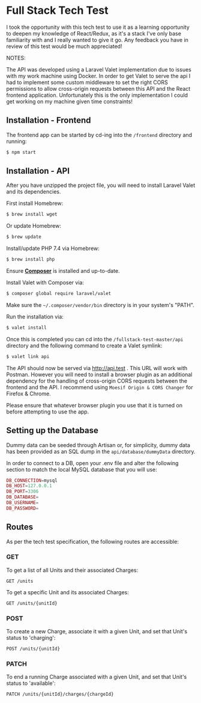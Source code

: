 
# Full Stack Tech Test

I took the opportunity with this tech test to use it as a learning opportunity to deepen my knowledge of React/Redux, 
as it's a stack I've only base familiarity with and I really wanted to give it go. Any feedback you have in review of 
this test would be much appreciated! 

NOTES: 

The API was developed using a Laravel Valet implementation due to issues with my work machine using Docker. In order to get Valet to serve the api I had to implement some custom middleware to set the right CORS permissions to allow cross-origin requests between
this API and the React frontend application. Unfortunately this is the only implementation I could get working on my machine given time constraints!

## Installation - Frontend

The frontend app can be started by cd-ing into the `/frontend` directory and running:

```bash
$ npm start
``` 

## Installation - API

After you have unzipped the project file, you will need to install Laravel Valet and its dependencies.

First install Homebrew:

```bash
$ brew install wget
```

Or update Homebrew:

```bash
$ brew update
```

Install/update PHP 7.4 via Homebrew:

```bash
$ brew install php
```

Ensure **[Composer](https://getcomposer.org/)** is installed and up-to-date. 

Install Valet with Composer via:
 ```bash 
$ composer global require laravel/valet 
```

Make sure the `~/.composer/vendor/bin` directory is in your system's "PATH".

Run the installation via: 

```bash 
$ valet install
```

Once this is completed you can cd into the `/fullstack-test-master/api` directory and the following command to create a Valet symlink:

```bash
$ valet link api
```

The API should now be served via http://api.test . This URL will work with Postman. However you will need to install 
a browser plugin as an additional dependency for the handling of cross-origin CORS requests between the frontend and the API. 
I recommend using `Moesif Origin & CORS Changer` for Firefox & Chrome.

Please ensure that whatever browser plugin you use that it is turned on before attempting to use the app.

## Setting up the Database

Dummy data can be seeded through Artisan or, for simplicity, dummy data has been provided as an SQL dump in the 
`api/database/dummyData` directory.

In order to connect to a DB, open your .env file and alter the following section to match the local MySQL database that you will use:

```php
DB_CONNECTION=mysql
DB_HOST=127.0.0.1
DB_PORT=3306
DB_DATABASE=  
DB_USERNAME=  
DB_PASSWORD= 
```

## Routes

As per the tech test specification, the following routes are accessible:

### GET

To get a list of all Units and their associated Charges:

```
GET /units
```

To get a specific Unit and its associated Charges:

```
GET /units/{unitId}
```

### POST

To create a new Charge, associate it with a given Unit, and set that Unit's status to 'charging':

```
POST /units/{unitId}
```

### PATCH

To end a running Charge associated with a given Unit, and set that Unit's status to 'available':

```
PATCH /units/{unitId}/charges/{chargeId}
```
